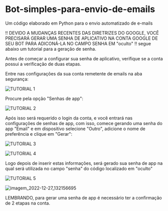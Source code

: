 # Bot-simples-para-envio-de-emails
Um código elaborado em Python para o envio automatizado de e-mails

!! DEVIDO A MUDANÇAS RECENTES DAS DIRETRIZES DO GOOGLE, VOCÊ PRECISARÁ GERAR UMA SENHA DE APLICATIVO NA CONTA GOOGLE DE SEU BOT
PARA ADICONÁ-LA NO CAMPO SENHA EM "oculto" !! segue abaixo um tutorial para a geração de senha.

Antes de começar a configurar sua senha de aplicativo, verifique se a conta possui a verificação de duas etapas.

Entre nas configurações da sua conta remetente de emails na aba segurança:

![TUTORIAL 1](https://user-images.githubusercontent.com/72508114/209692288-2d977d9d-1824-4e9a-89fc-99125962bbbd.png)


Procure pela opção "Senhas de app":

![TUTORIAL 2](https://user-images.githubusercontent.com/72508114/209692729-634936e7-3989-4c44-9150-18e31b68d15c.png)


Após isso será requerido o login da conta, e você entrará nas configurações de senhas de app, com isso, comece gerando uma senha do app "Email" e em dispositivo selecione "Outro", adicione o nome de preferência e clique em "Gerar":

![TUTORIAL 3](https://user-images.githubusercontent.com/72508114/209693002-7d676130-bc19-47d9-a653-580118fc3b8f.png)

![TUTORIAL 4](https://user-images.githubusercontent.com/72508114/209693007-cc025987-5c6a-4c23-8418-c301582a19e5.png)


Logo depois de inserir estas informações, será gerado sua senha de app na qual será utilizada no campo "senha" do código localizado em "oculto"

![TUTORIAL 5](https://user-images.githubusercontent.com/72508114/209693394-7c574c83-b49b-4c7f-b379-d64e30e05b03.png)

![imagem_2022-12-27_132156695](https://user-images.githubusercontent.com/72508114/209693464-dcb04fc5-6856-4e83-81ef-d0aedc8ed958.png)

LEMBRANDO, para gerar uma senha de app é necessário ter a confirmação de 2 etapas na conta.
